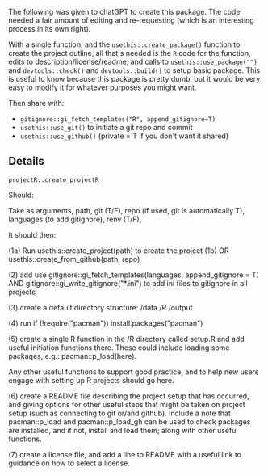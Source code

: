 The following was given to chatGPT to create this package. The code needed a fair amount of editing and re-requesting (which is an interesting process in its own right).

With a single function, and the `usethis::create_package()` function to create the project outline, all that's needed is the `R` code for the function, edits to description/license/readme, and calls to `usethis::use_package("")` and `devtools::check()` and `devtools::build()` to setup basic package. 
This is useful to know because this package is pretty dumb, but it would be very easy to modify it for whatever purposes you might want. 

Then share with:

* `gitignore::gi_fetch_templates("R", append_gitignore=T)` 
* `usethis::use_git()` to initiate a git repo and commit
* `usethis::use_github()` (private = T if you don't want it shared)

## Details

`projectR::create_projectR`

Should:

Take as arguments, path, git (T/F), repo (if used, git is automatically T), languages (to add gitignore), renv (T/F), 

It should then:

(1a) Run usethis::create_project(path) to create the project
(1b) OR usethis::create_from_github(path, repo)

(2) add use gitignore::gi_fetch_templates(languages, append_gitignore = T) 
AND gitignore::gi_write_gitignore("*.ini") to add ini files to gitignore in all projects

(3) create a default directory structure:
/data
/R
/output

(4) run if (!require("pacman")) install.packages("pacman")

(5) create a single R function in the /R directory called setup.R and add useful initiation functions there. These could include loading some packages, e.g.:
pacman::p_load(here).

Any other useful functions to support good practice, and to help new users engage with setting up R projects should go here. 

(6) create a README file describing the project setup that has occurred, and giving options for other useful steps that might be taken on project setup (such as connecting to git or/and github). Include a note that pacman::p_load and pacman::p_load_gh can be used to check packages are installed, and if not, install and load them; along with other useful functions.

(7) create a license file, and add a line to README with a useful link to guidance on how to select a license. 

